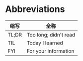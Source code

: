 # Abbreviations

| 缩写  | 全称                  |
| ----- | --------------------- |
| TL;DR | Too long; didn't read |
| TIL   | Today I learned       |
| FYI   | For your information  |
